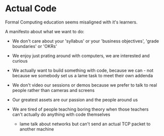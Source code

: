 Actual Code
===========

Formal Computing education seems misaligned with it's learners.

A manifesto about what we want to do:
* We don't care about your 'syllabus' or your 'business objectives', 'grade boundaries' or 'OKRs'
* We enjoy just prating around with computers, we are interested and curious
* We actually want to build something with code, because we can - not because we somebody set us a lame task to meet their own addenda
* We don't video our sessions or demos because we prefer to talk to real people rather than cameras and screens
* Our greatest assets are our passion and the people around us


* We are tired of people teaching boring theory when those teachers can't actually do anything with code themselves
    * lame talk about networks but can't send an actual TCP packet to another machine
